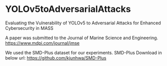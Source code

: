 # YOLOv5toAdversarialAttacks
Evaluating the Vulnerability of YOLOv5 to Adversarial Attacks for Enhanced Cybersecurity in MASS

A paper was submitted to the Journal of Marine Science and Engineering. https://www.mdpi.com/journal/jmse

We used the SMD-Plus dataset for our experiments. SMD-Plus Download in below url: https://github.com/kjunhwa/SMD-Plus
